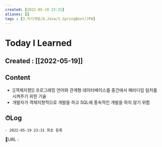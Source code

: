```yaml
---
created: [2022-05-19 23:31]
aliases: []
tags : [3.자기계발/A.Java/1.SpringBoot/JPA]
---
```


# Today I Learned
## Created : [[2022-05-19]]
## Content
- [[객체지향]] 프로그래밍 언어와 관계형 데이터베이스를 중간에서 패러다임 일치를 시켜주기 위한 기술
- 개발자가 객체지향적으로 개발을 하고 SQL에 종속적인 개발을 하지 않기 위함

## ⏱Log
	- 2022-05-19 23:31 최초 등록


📙URL :